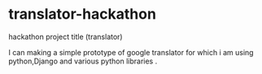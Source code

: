 # translator-hackathon
hackathon project title (translator)

I can making  a simple prototype of google translator for which i am using python,Django and various python libraries .




